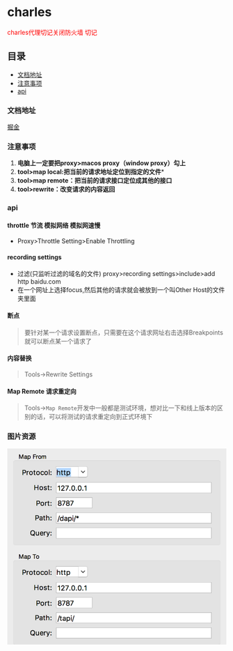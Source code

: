# charles

<font color="#ff0000">charles代理切记关闭防火墙 切记</font>

## 目录

* [文档地址](#文档地址)
* [注意事项](#注意事项)
* [api](#api)

### 文档地址

[掘金](https://juejin.im/post/5b8350b96fb9a019d9246c4c)

### 注意事项

1. **电脑上一定要把proxy>macos proxy（window proxy）勾上**
2. **tool>map local:把当前的请求地址定位到指定的文件***
3. **tool>map remote：把当前的请求接口定位成其他的接口**
4. **tool>rewrite：改变请求的内容返回**

### api

#### throttle 节流 模拟网络 模拟网速慢

- Proxy>Throttle Setting>Enable Throttling

#### recording settings  

- 过滤(只监听过滤的域名的文件) proxy>recording settings>include>add   http baidu.com
- 在一个网址上选择focus,然后其他的请求就会被放到一个叫Other Host的文件夹里面

#### 断点

> 要针对某一个请求设置断点，只需要在这个请求网址右击选择Breakpoints就可以断点某一个请求了

#### 内容替换

> Tools->Rewrite Settings

#### Map Remote 请求重定向

> Tools->`Map Remote`开发中一般都是测试环境，想对比一下和线上版本的区别的话，可以将测试的请求重定向到正式环境下

### 图片资源
![](/assets/charles.png)
